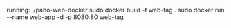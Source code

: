 running:
./paho-web-docker
sudo docker build -t web-tag . 
sudo docker run --name web-app -d -p 8080:80 web-tag 